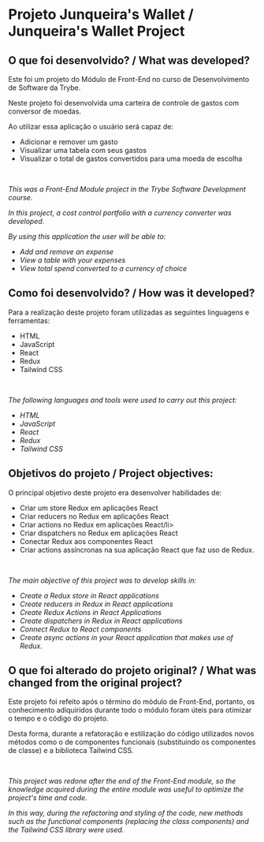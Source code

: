 <h1>Projeto Junqueira's Wallet / Junqueira's Wallet Project</h1>

<h2>O que foi desenvolvido? / What was developed?</h2>
<p>Este foi um projeto do Módulo de Front-End no curso de Desenvolvimento de Software da Trybe.</p>
<p>Neste projeto foi desenvolvida uma carteira de controle de gastos com conversor de moedas.</p>
<p>Ao utilizar essa aplicação o usuário será capaz de:</p>
<ul>
  <li>Adicionar e remover um gasto</li>
  <li>Visualizar uma tabela com seus gastos</li>
  <li>Visualizar o total de gastos convertidos para uma moeda de escolha</li>
</ul>
<br />
<i><p>This was a Front-End Module project in the Trybe Software Development course.</p>
<p>In this project, a cost control portfolio with a currency converter was developed.</p>
<p>By using this application the user will be able to:</p>
<ul>
  <li>Add and remove an expense</li>
  <li>View a table with your expenses</li>
  <li>View total spend converted to a currency of choice</li>
</ul>
</i>

<h2>Como foi desenvolvido? / How was it developed?</h2>
<p>Para a realização deste projeto foram utilizadas as seguintes linguagens e ferramentas:</p>
<ul>
  <li>HTML</li>
  <li>JavaScript</li>
  <li>React</li>
  <li>Redux</li>
  <li>Tailwind CSS</li>
</ul>
<br />
<i><p>The following languages and tools were used to carry out this project:</p>
<ul>
  <li>HTML</li>
  <li>JavaScript</li>
  <li>React</li>
  <li>Redux</li>
  <li>Tailwind CSS</li>
</ul></i>

<h2>Objetivos do projeto / Project objectives:</h2>
<p>O principal objetivo deste projeto era desenvolver habilidades de:</p>
<ul>
  <li>Criar um store Redux em aplicações React</li>
  <li>Criar reducers no Redux em aplicações React</li>
  <li>Criar actions no Redux em aplicações React/li>
  <li>Criar dispatchers no Redux em aplicações React</li>
  <li>Conectar Redux aos componentes React</li>
  <li>Criar actions assíncronas na sua aplicação React que faz uso de Redux.</li>
</ul>
<br />
<i><p>The main objective of this project was to develop skills in:</p>
<ul>
  <li>Create a Redux store in React applications</li>
  <li>Create reducers in Redux in React applications</li>
  <li>Create Redux Actions in React Applications</li>
  <li>Create dispatchers in Redux in React applications</li>
  <li>Connect Redux to React components</li>
  <li>Create async actions in your React application that makes use of Redux.</li>
</ul></i>

<h2>O que foi alterado do projeto original? / What was changed from the original project?</h2>
<p>Este projeto foi refeito após o término do módulo de Front-End, portanto, os conhecimento adiquiridos durante todo o módulo foram úteis para otimizar o tempo e o código do projeto.</p>
<p>Desta forma, durante a refatoração e estilização do código utilizados novos métodos como o de componentes funcionais (substituindo os componentes de classe) e a biblioteca Tailwind CSS.</p> 
<br />
<i><p>This project was redone after the end of the Front-End module, so the knowledge acquired during the entire module was useful to optimize the project's time and code.</p>
<p>In this way, during the refactoring and styling of the code, new methods such as the functional components (replacing the class components) and the Tailwind CSS library were used.</p></i>